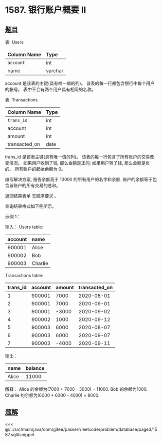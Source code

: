 # 1587. 银行账户概要 II
## [题目](https://leetcode.cn/problems/bank-account-summary-ii/)

表: Users

| Column Name | Type    |
|:------------|:--------|
| `account`   | int     |
| name        | varchar |

account 是该表的主键(具有唯一值的列)。
该表的每一行都包含银行中每个用户的帐号。
表中不会有两个用户具有相同的名称。

表: Transactions

| Column Name   | Type |
|:--------------|:-----|
| `trans_id`    | int  |
| account       | int  |
| amount        | int  |
| transacted_on | date |

trans_id 是该表主键(具有唯一值的列)。
该表的每一行包含了所有账户的交易改变情况。
如果用户收到了钱, 那么金额是正的; 如果用户转了钱, 那么金额是负的。
所有账户的起始余额为 0。

编写解决方案, 报告余额高于 10000 的所有用户的名字和余额. 账户的余额等于包含该账户的所有交易的总和。

返回结果表单 无顺序要求 。

查询结果格式如下例所示。

示例 1：

输入：
Users table:

| account | name    |
|:--------|:--------|
| 900001  | Alice   |
| 900002  | Bob     |
| 900003  | Charlie |

Transactions table:

| trans_id | account | amount | transacted_on |
|:---------|:--------|:-------|:--------------|
| 1        | 900001  | 7000   | 2020-08-01    |
| 2        | 900001  | 7000   | 2020-09-01    |
| 3        | 900001  | -3000  | 2020-09-02    |
| 4        | 900002  | 1000   | 2020-09-12    |
| 5        | 900003  | 6000   | 2020-08-07    |
| 6        | 900003  | 6000   | 2020-09-07    |
| 7        | 900003  | -4000  | 2020-09-11    |

输出：

| name  | balance |
|:------|:--------|
| Alice | 11000   |

解释：
Alice 的余额为(7000 + 7000 - 3000) = 11000.
Bob 的余额为1000.
Charlie 的余额为(6000 + 6000 - 4000) = 8000.

## [题解](https://github.com/PasseRR/JavaLeetCode/blob/master/src/main/java/com/gitee/passerr/leetcode/problem/database/page3/1587.sql)

<<< @/../src/main/java/com/gitee/passerr/leetcode/problem/database/page3/1587.sql#snippet
